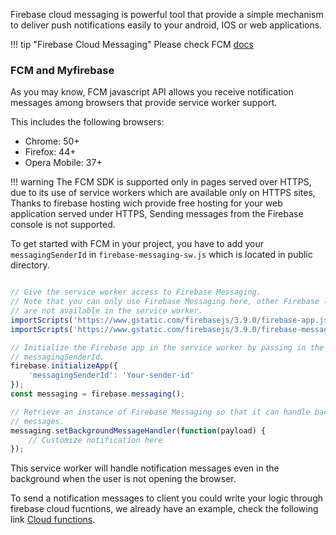 Firebase cloud messaging is powerful tool that provide a simple mechanism to deliver push notifications easily to your android, IOS or web applications.

!!! tip "Firebase Cloud Messaging"
    Please check FCM [docs](https://firebase.google.com/docs/cloud-messaging/)

### FCM and Myfirebase

As you may know, FCM javascript API allows you receive notification messages among browsers that provide service worker support.

This includes the following browsers:

- Chrome: 50+
- Firefox: 44+
- Opera Mobile: 37+

!!! warning
    The FCM SDK is supported only in pages served over HTTPS, due to its use of service workers which are available only on HTTPS sites, Thanks to firebase hosting wich provide free hosting for your web application served under HTTPS, Sending messages from the Firebase console is not supported.

To get started with FCM in your project, you have to add your `messagingSenderId` in `firebase-messaging-sw.js` which is located in public directory.

```javascript

// Give the service worker access to Firebase Messaging.
// Note that you can only use Firebase Messaging here, other Firebase libraries
// are not available in the service worker.
importScripts('https://www.gstatic.com/firebasejs/3.9.0/firebase-app.js');
importScripts('https://www.gstatic.com/firebasejs/3.9.0/firebase-messaging.js');

// Initialize the Firebase app in the service worker by passing in the
// messagingSenderId.
firebase.initializeApp({
    'messagingSenderId': 'Your-sender-id'
});
const messaging = firebase.messaging();

// Retrieve an instance of Firebase Messaging so that it can handle background
// messages.
messaging.setBackgroundMessageHandler(function(payload) {
    // Customize notification here
});

```

This service worker will handle notification messages even in the background when the user is not opening the browser.

To send a notification messages to client you could write your logic through firebase cloud fucntions, we already have an example, check the following link [Cloud functions](cloud-functions.md).